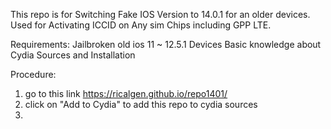 This repo is for Switching Fake IOS Version to 14.0.1 for an older devices.
Used for Activating ICCID on Any sim Chips including GPP LTE.

Requirements:
Jailbroken old ios 11 ~ 12.5.1 Devices
Basic knowledge about Cydia Sources and Installation

Procedure:
1. go to this link https://ricalgen.github.io/repo1401/
2. click on "Add to Cydia" to add this repo to cydia sources
3. 
